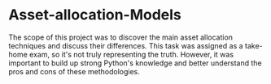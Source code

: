 # Asset-allocation-Models

The scope of this project was to discover the main asset allocation techniques and discuss their differences.
This task was assigned as a take-home exam, so it's not truly representing the truth.
However, it was important to build up strong Python's knowledge and better understand the pros and cons of these methodologies.
